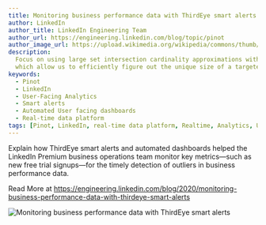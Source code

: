 ```yaml
---
title: Monitoring business performance data with ThirdEye smart alerts
author: LinkedIn
author_title: LinkedIn Engineering Team
author_url: https://engineering.linkedin.com/blog/topic/pinot
author_image_url: https://upload.wikimedia.org/wikipedia/commons/thumb/e/e9/Linkedin_icon.svg/512px-Linkedin_icon.svg.png
description:
  Focus on using large set intersection cardinality approximations with Apache Pinot and Theta Sketches,
  which allow us to efficiently figure out the unique size of a targeted audience when factoring in multiple criteria of an advertising campaign.
keywords:
  - Pinot
  - LinkedIn
  - User-Facing Analytics
  - Smart alerts
  - Automated User facing dashboards
  - Real-time data platform
tags: [Pinot, LinkedIn, real-time data platform, Realtime, Analytics, User-Facing Analytics]
---
```


Explain how ThirdEye smart alerts and automated dashboards helped the LinkedIn Premium business operations team monitor key metrics—such as new free trial signups—for the timely detection of outliers in business performance data.

Read More at https://engineering.linkedin.com/blog/2020/monitoring-business-performance-data-with-thirdeye-smart-alerts

![Monitoring business performance data with ThirdEye smart alerts](https://content.linkedin.com/content/dam/engineering/site-assets/images/blog/posts/2020/06/thirdeye_business_performance-3.png)
